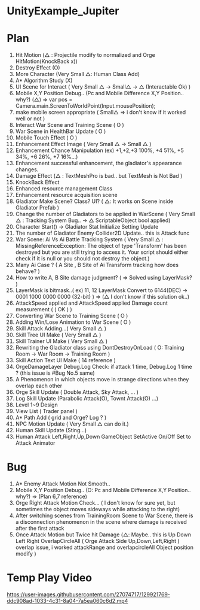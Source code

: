 # UnityExample_Jupiter

# Plan
1. Hit Motion (△ : Projectile modify to normalized and Orge HitMotion(KnockBack x))
2. Destroy Effect (O)
3. More Character (Very Small △: Human Class Add)
4. A* Algorithm Study (X)
5. UI Scene for Interact ( Very Small △ -> Small△ -> △ (Interactable Ok) )
6. Mobile X,Y Position Debug.. (Pc and Mobile Difference X,Y Position.. why?) (△) 
   => var pos = Camera.main.ScreenToWorldPoint(Input.mousePosition);
7. make mobile screen appropriate ( Small△ => i don't know if it worked well or not )
8. Interact War Scene and Training Scene ( O )
9. War Scene in HealthBar Update ( O )
10. Mobile Touch Effect ( O )
11. Enhancement Effect Image ( Very Small △ -> Small △ )
12. Enhancement Chance Manipulation (ex) +1,+2,+3 100%, +4 51%, +5 34%, +6 26%, +7 16%...)
13. Enhancement successful enhancement, the gladiator's appearance changes.
14. Damage Effect (△ : TextMeshPro is bad.. but TextMesh is Not Bad )
15. KnockBack Effect
16. Enhanced resource management Class
17. Enhancement resource acquisition scene
18. Gladiator Make Scene? Class? UI? ( △: It works on Scene inside Gladiator Prefab )
19. Change the number of Gladiators to be applied in WarScene ( Very Small △ : Tracking System Bug.. ->  △ ScriptableObject bool applied)
20. Character Start() -> Gladiator Stat Initialize Setting Update
21. The number of Gladiator Enemy Collider2D Update.. this is Attack func
22. War Scene: Ai Vs Ai Battle Tracking System ( Very Small △ : MissingReferenceException: The object of type 'Transform' has been destroyed but you are still trying to access it.
Your script should either check if it is null or you should not destroy the object.)
23. Many Ai Case ? ( A Site , B Site of Ai Transform tracking how does behave? )
24. How to write A, B Site damage judgment? ( => Solved using LayerMask? )
25. LayerMask is bitmask..( ex) 11, 12 LayerMask Convert to 6144(DEC) -> 0001 1000 0000 0000 (32-bit) ) => (△ I don't know if this solution ok..)
26. AttackSpeed applied and AttackSpeed applied Damage count measurement  ( ( OK ) )
27. Converting War Scene to Training Scene ( O )
28. Adding Win/Lose Animation to War Scene ( O )
29. Skill Attack Adding...( Very Small △ )
30. Skill Tree UI Make ( Very Small △ )
31. Skill Trainer UI Make ( Very Small △ )
32. Rewriting the Gladiator class using DontDestroyOnLoad ( O: Training Room -> War Room -> Training Room ) 
33. Skill Action Text UI Make ( 14 reference )
34. OrgeDamageLayer Debug.Log Check: if attack 1 time, Debug.Log 1 time ? (this issue is #Bug No.5 same)
35. A Phenomenon in which objects move in strange directions when they overlap each other 
36. Orge Skill Update ( Double Attack, Sky Attack, ... )
37. Log Skill Update (Parabolic Attack(O), Townt Attack(O) ...)
38. Level 1~9 Design
39. View List ( Trader panel )
40. A* Path Add ( grid and Orge? Log ? )
41. NPC Motion Update ( Very Small △ can do it.)
42. Human Skill Update (Sting...)
43. Human Attack Left,Right,Up,Down GameObject SetActive On/Off Set to Attack Animator

# Bug
1. A* Enemy Attack Motion Not Smooth..
2. Mobile X,Y Position Debug.. (O: Pc and Mobile Difference X,Y Position.. why?) => (Plan 6,7 reference)
3. Orge Right Attack Motion Check... ( I don't know for sure yet, but sometimes the object moves sideways while attacking to the right)
4. After switching scenes from TrainingRoom Scene to War Scene, there is a disconnection phenomenon in the scene where damage is received after the first attack
5. Once Attack Motion but Twice hit Damage (△: Maybe.. this is Up Down Left Right OverlapCircleAll ( Orge Attack Side Up,Down,Left,Right ) overlap issue, i worked attackRange and overlapcircleAll Object position modify )

# Temp Play Video
https://user-images.githubusercontent.com/27074717/129921769-ddc908ad-1033-4c31-8a04-7a5ea060c6d2.mp4






